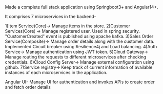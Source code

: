 Made a complete full stack application using Springboot3+ and Angular14+.

It comprises 7 microservices in the backend-

1)Item Service(Core)-> Manage items in the store.
2)Customer Services(Core) -> Manage registered user. Used in spring security. "CustomerCreated" event is published using apache kafka.
3)Sales Order Service(Composite)-> Manage order details along with the customer data. Implemented Circuit breaker using Resilience4j and Load balancing.
4)Auth Service-> Manage authentication using JWT token.
5)Cloud Gateway-> Manage routing the requests to different microservices after checking credentials.
6)Cloud Config Server-> Manage external configuration using github.
7)Service registry-> Keep track of current information of available instances of each microservices in the application.


Angular UI- Manage UI for authentication and invokes APIs to create order and fetch order details
